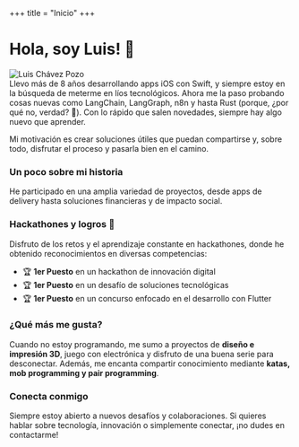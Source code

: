 +++
title = "Inicio"
+++

# Hola, soy Luis! 👋
<div class="about-container">
  <img src="/images/yo.png" 
       alt="Luis Chávez Pozo" 
       class="about-image">
  <div class="about-text">
    Llevo más de 8 años desarrollando apps iOS con Swift, y siempre estoy en la búsqueda de meterme en líos tecnológicos. Ahora me la paso probando cosas nuevas como LangChain, LangGraph, n8n y hasta Rust (porque, ¿por qué no, verdad? 🤪). Con lo rápido que salen novedades, siempre hay algo nuevo que aprender.
   <p>Mi motivación es crear soluciones útiles que puedan compartirse y, sobre todo, disfrutar el proceso y pasarla bien en el camino. </p>
  </div>
</div>

### Un poco sobre mi historia

He participado en una amplia variedad de proyectos, desde apps de delivery hasta soluciones financieras y de impacto social.

### Hackathones y logros 🎉

Disfruto de los retos y el aprendizaje constante en hackathones, donde he obtenido reconocimientos en diversas competencias:

- 🏆 **1er Puesto** en un hackathon de innovación digital  
- 🏆 **1er Puesto** en un desafío de soluciones tecnológicas  
- 🏆 **1er Puesto** en un concurso enfocado en el desarrollo con Flutter

### ¿Qué más me gusta?

Cuando no estoy programando, me sumo a proyectos de **diseño e impresión 3D**, juego con electrónica y disfruto de una buena serie para desconectar. Además, me encanta compartir conocimiento mediante **katas, mob programming y pair programming**.

### Conecta conmigo

Siempre estoy abierto a nuevos desafíos y colaboraciones. Si quieres hablar sobre tecnología, innovación o simplemente conectar, ¡no dudes en contactarme!